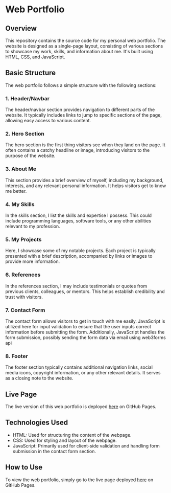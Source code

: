 # Web Portfolio

## Overview

This repository contains the source code for my personal web portfolio. The website is designed as a single-page layout, consisting of various sections to showcase my work, skills, and information about me. It's built using HTML, CSS, and JavaScript. 

## Basic Structure

The web portfolio follows a simple structure with the following sections:

### 1. Header/Navbar
The header/navbar section provides navigation to different parts of the website. It typically includes links to jump to specific sections of the page, allowing easy access to various content.

### 2. Hero Section
The hero section is the first thing visitors see when they land on the page. It often contains a catchy headline or image, introducing visitors to the purpose of the website.

### 3. About Me
This section provides a brief overview of myself, including my background, interests, and any relevant personal information. It helps visitors get to know me better.

### 4. My Skills
In the skills section, I list the skills and expertise I possess. This could include programming languages, software tools, or any other abilities relevant to my profession.

### 5. My Projects
Here, I showcase some of my notable projects. Each project is typically presented with a brief description, accompanied by links or images to provide more information.

### 6. References
In the references section, I may include testimonials or quotes from previous clients, colleagues, or mentors. This helps establish credibility and trust with visitors.

### 7. Contact Form
The contact form allows visitors to get in touch with me easily. JavaScript is utilized here for input validation to ensure that the user inputs correct information before submitting the form. Additionally, JavaScript handles the form submission, possibly sending the form data via email using web3forms api

### 8. Footer
The footer section typically contains additional navigation links, social media icons, copyright information, or any other relevant details. It serves as a closing note to the website.

## Live Page

The live version of this web portfolio is deployed [here](https://meganeume.github.io/WebPortfolio/) on GitHub Pages.

## Technologies Used

- HTML: Used for structuring the content of the webpage.
- CSS: Used for styling and layout of the webpage.
- JavaScript: Primarily used for client-side validation and handling form submission in the contact form section.

## How to Use

To view the web portfolio, simply go to the live page deployed [here](https://meganeume.github.io/WebPortfolio/) on GitHub Pages.
